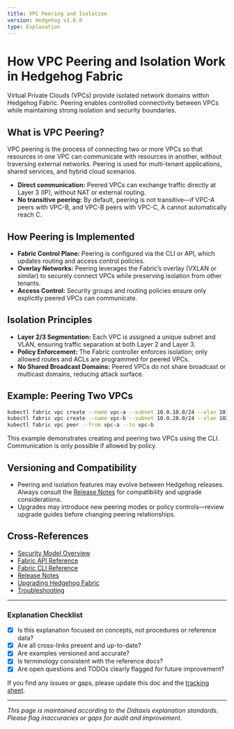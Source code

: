```yaml
---
title: VPC Peering and Isolation
version: Hedgehog v1.0.0
type: Explanation
---
```


# How VPC Peering and Isolation Work in Hedgehog Fabric

Virtual Private Clouds (VPCs) provide isolated network domains within Hedgehog Fabric. Peering enables controlled connectivity between VPCs while maintaining strong isolation and security boundaries.

## What is VPC Peering?

VPC peering is the process of connecting two or more VPCs so that resources in one VPC can communicate with resources in another, without traversing external networks. Peering is used for multi-tenant applications, shared services, and hybrid cloud scenarios.

- **Direct communication:** Peered VPCs can exchange traffic directly at Layer 3 (IP), without NAT or external routing.
- **No transitive peering:** By default, peering is not transitive—if VPC-A peers with VPC-B, and VPC-B peers with VPC-C, A cannot automatically reach C.

## How Peering is Implemented

- **Fabric Control Plane:** Peering is configured via the CLI or API, which updates routing and access control policies.
- **Overlay Networks:** Peering leverages the Fabric’s overlay (VXLAN or similar) to securely connect VPCs while preserving isolation from other tenants.
- **Access Control:** Security groups and routing policies ensure only explicitly peered VPCs can communicate.

## Isolation Principles

- **Layer 2/3 Segmentation:** Each VPC is assigned a unique subnet and VLAN, ensuring traffic separation at both Layer 2 and Layer 3.
- **Policy Enforcement:** The Fabric controller enforces isolation; only allowed routes and ACLs are programmed for peered VPCs.
- **No Shared Broadcast Domains:** Peered VPCs do not share broadcast or multicast domains, reducing attack surface.

## Example: Peering Two VPCs

```bash
kubectl fabric vpc create --name vpc-a --subnet 10.0.10.0/24 --vlan 1010
kubectl fabric vpc create --name vpc-b --subnet 10.0.20.0/24 --vlan 1020
kubectl fabric vpc peer --from vpc-a --to vpc-b
```

This example demonstrates creating and peering two VPCs using the CLI. Communication is only possible if allowed by policy.

## Versioning and Compatibility
- Peering and isolation features may evolve between Hedgehog releases. Always consult the [Release Notes](../reference/release-notes.md) for compatibility and upgrade considerations.
- Upgrades may introduce new peering modes or policy controls—review upgrade guides before changing peering relationships.

## Cross-References
- [Security Model Overview](./security-model.md)
- [Fabric API Reference](../reference/fabric-api.md)
- [Fabric CLI Reference](../reference/fabric-cli.md)
- [Release Notes](../reference/release-notes.md)
- [Upgrading Hedgehog Fabric](../how-to/upgrading.md)
- [Troubleshooting](../how-to/troubleshooting.md)

---

### Explanation Checklist
- [x] Is this explanation focused on concepts, not procedures or reference data?
- [x] Are all cross-links present and up-to-date?
- [x] Are examples versioned and accurate?
- [x] Is terminology consistent with the reference docs?
- [x] Are open questions and TODOs clearly flagged for future improvement?

If you find any issues or gaps, please update this doc and the [tracking sheet](../_comparison-tracking.md).

---

*This page is maintained according to the Diátaxis explanation standards. Please flag inaccuracies or gaps for audit and improvement.*
